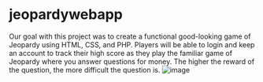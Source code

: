 # jeopardywebapp
Our goal with this project was to create a functional good-looking game of Jeopardy using HTML, CSS, and PHP. Players will be able to login and keep an account to track their high score as they play the familiar game of Jeopardy where you answer questions for money. The higher the reward of the question, the more difficult the question is. 
![image](https://github.com/user-attachments/assets/ea8b7e43-e2f5-4d00-b728-2094d020d444)
